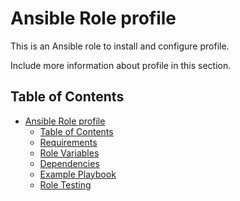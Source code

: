 Ansible Role profile
=========

This is an Ansible role to install and configure profile.

Include more information about profile in this section.

Table of Contents
-----------------
- [Ansible Role profile](#ansible-role-profile)
  - [Table of Contents](#table-of-contents)
  - [Requirements](#requirements)
  - [Role Variables](#role-variables)
  - [Dependencies](#dependencies)
  - [Example Playbook](#example-playbook)
  - [Role Testing](#role-testing)
